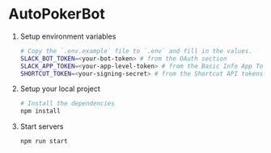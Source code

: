 # AutoPokerBot

1. Setup environment variables
    
    ```zsh
    # Copy the `.env.example` file to `.env` and fill in the values.
    SLACK_BOT_TOKEN=<your-bot-token> # from the OAuth section
    SLACK_APP_TOKEN=<your-app-level-token> # from the Basic Info App Token Section
    SHORTCUT_TOKEN=<your-signing-secret> # from the Shortcut API tokens section https://app.shortcut.com/qonversion/settings/account/api-tokens
    ```

1. Setup your local project

    ```zsh
    # Install the dependencies
    npm install
    ```

1. Start servers

    ```zsh
    npm run start
    ```
